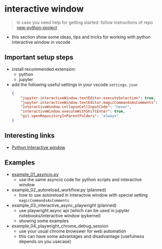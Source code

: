 # interactive window

> in case you need help for getting started: follow instructions of repo [new-python-project](https://github.com/suiluj/new-python-project)

- this section show some ideas, tips and tricks for working with python interactive window in vscode


## Important setup steps

- install recommended extension:
	- python
	- jupyter
- add the following useful settings in your vscode `settings.json`
	```json
	{
		"jupyter.interactiveWindow.textEditor.executeSelection": true,
		"jupyter.interactiveWindow.textEditor.magicCommandsAsComments": true,
		"interactiveWindow.collapseCellInputCode": "never",
		"interactiveWindow.executeWithShiftEnter": true,
		"git.openRepositoryInParentFolders": "always"
	}
	```


## Interesting links

- [Python Interactive window](https://code.visualstudio.com/docs/python/jupyter-support-py)


## Examples

- [example_01_asyncio.py](interactive_window/examples/example_01_asyncio.py)
	- use the same asyncio code for python scripts and interactive window
- example_02_autoreload_workflow.py (planned)
	- how to use autoreload in interactvie window with special setting `magicCommandsAsComments`
- example_03_interactive_async_playwright (planned)
	- use playwright async api (which can be used in jupyter notebooks/interactive window ipykernel)
	- showing some examples
- example_04_playwright_chrome_debug_session
	- use your usual chrome browswer for web automation
	- this can have some advantages and disadvantage (usefulness depends on you usecase)
